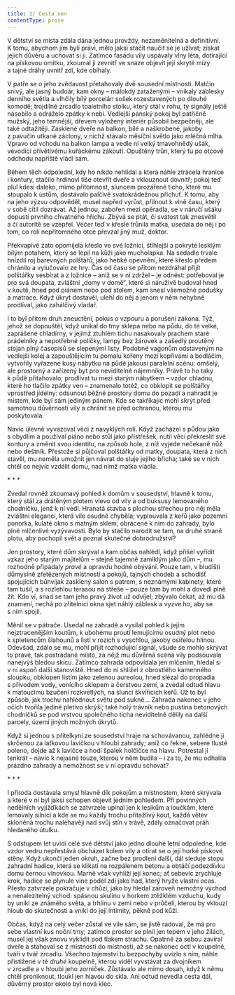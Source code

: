 ```yaml
---
title: 1/ Cesta ven
contentType: prose
---
```


  

V dětství se místa zdála dána jednou provždy, nezaměnitelná a definitivní. K tomu, abychom jim byli právi, mělo jaksi stačit naučit se je užívat; získat jejich důvěru a uchovat si ji. Zatímco fasádu vily uspávaly vlny léta, dotírající na pískovou omítku, zkoumal ji zevnitř ve snaze objevit její skryté mízy a tajné dráhy uvnitř zdí, kde obíhaly.

V patře se o jeho zvědavost přetahovaly dvě sousední místnosti. Matčin snivý, ale jasný budoár, kam okny – málokdy zataženými – vnikaly záblesky denního světla a vlhčily bílý porcelán sošek rozestavených po dlouhé komodě; trojdílné zrcadlo toaletního stolku, který stál v rohu, ty signály ještě násobilo a odráželo zpátky k nebi. Vedlejší pánský pokoj byl patřičně mužský, jeho temnější, dřevem vyložený interiér působil bezpečněji, ale také odtažitěji. Zasklené dveře na balkon, bílé a naškrobené, jakoby z pavučin utkané záclony, v nichž stávalo měsíční světlo jako mléčná mlha. Vpravo od vchodu na balkon lampa a vedle ní velký tmavohnědý ušák, vévodící přívětivému kuřáckému zákoutí. Opuštěný trůn, který tu po otcově odchodu napříště vládl sám.

Během těch odpolední, kdy ho nikdo nehlídal a která náhle ztrácela hranice i kontury, stačilo hrdinovi tiše otevřít dveře a vklouznout dovnitř; pokoj teď plul kdesi daleko, mimo přítomnost, sluncem prozářené ticho, které mu stoupalo k ústům, dostávalo palčivě svatokrádežnou příchuť. K tomu, aby na jeho výzvu odpověděl, musel napřed vyrůst, přilnout k vlně času, který v sobě cítil dozrávat. Až jednou, zabořen mezi opěradla, se v náručí ušáku dopustí prvního chvatného hříchu. Zbývá se ptát, čí svátost tak znesvětil a čí autoritě se vzepřel. Večer teď v křesle trůnila matka, usedala do něj i po tom, co roli nepřítomného otce převzal jiný muž, doktor.

Překvapivě zato opomíjela křeslo ve své ložnici, štíhlejší a pokryté lesklým bílým potahem, který se lepil na kůži jako mucholapka. Na sedadle trvale hnízdil roj barevných polštářů, jako hebké opevnění, které křeslo předem chránilo a vylučovalo ze hry. Čas od času se přitom nezdráhal přijít polštářky sesbírat a z ložnice – aniž se v ní zdržel – je odnést: potřeboval je pro svá doupata, zvláštní „domy v domě“, které si náruživě budoval hned v koutě, hned pod piánem nebo pod stolem, kam snesl všemožné podušky a matrace. Když úkryt dostavěl, ulehl do něj a jenom v něm nehybně prodlíval, jako zahálčivý vladař.

I to byl přitom druh zneuctění, pokus o vzpouru a porušení zákona. Týž, jehož se dopouštěl, když unikal do tmy sklepa nebo na půdu, do té velké, zaprášené chladírny, v jejímž ztuhlém tichu nasakovaly prachem staré prádelníky a nepotřebné poličky, lampy bez žárovek a zašedlý proutěný stojan plný časopisů se slepenými listy. Podobné vagonům odstaveným na vedlejší kolej a zapouštějícím tu pomalu kořeny mezi kopřivami a bodláčím, vytvořily vyřazené kusy nábytku na půdě jakousi paralelní scénu: omšelý, ale prostorný a zařízený byt pro neviditelné nájemníky. Právě to ho taky k půdě přitahovalo; prodlívat tu mezi starým nábytkem – vzdor chladnu, které ho tlačilo zpátky ven – znamenalo totéž, co obklopit se polštářky vprostřed jídelny: odsunout běžné prostory domu do pozadí a nahradit je místem, kde byl sám jediným pánem. Kde se takříkajíc mohl skrýt před samotnou důvěrností vily a chránit se před ochranou, kterou mu poskytovala.

Navíc úlevně vyvazoval věci z navyklých rolí. Když zacházel s půdou jako s obydlím a používal piáno nebo stůl jako přístřešek, nutil věci překreslit své kontury a změnit svou identitu, na způsob hole, z níž vyjede nečekaně nůž nebo deštník. Přestože si půjčoval polštářky od matky, doupata, která z nich stavěl, mu neměla umožnit jen návrat do sluje jejího břicha; také se v nich chtěl co nejvíc vzdálit domu, nad nímž matka vládla.

\* \* \*

  

Zvedal rovněž zkoumavý pohled k domům v sousedství, hlavně k tomu, který stál za drátěným plotem vlevo od vily a od buksusy lemovaného chodníčku, jenž k ní vedl. Hranatá stavba s plochou střechou pro něj měla zvláštní eleganci, která vile osudně chyběla; vyplouvala z keřů jako pozemní ponorka, kulaté okno s matným sklem, obrácené k nim do zahrady, bylo plné mlčenlivé vyzývavosti. Bylo by stačilo narodit se tam, na druhé straně plotu, aby pochopil svět a poznal skutečné dobrodružství?

Jen prostory, které dům skrýval a kam občas nahlédl, když přišel vyřídit vzkaz jeho starým majitelům – stejně tajemně zamlklým jako dům –, mu rozhodně připadaly _pravé_ a opravdu hodné obývání. Pouze tam, v bludišti důmyslně zřetězených místností a pokojů, tajných chodeb a schodišť spojujících bůhvíjak zasklený salon s patrem, s neznámými kabinety, které tam tušil, a s rozlehlou terasou na střeše – pouze tam by mohl a dovedl plně žít. Kdo ví, snad se tam jeho pravý život už odvíjel; zbývalo čekat, až mu dá znamení, nechá po zřítelnici okna sjet náhlý záblesk a vyzve ho, aby se s ním spojil.

Měnil se v pátrače. Usedal na zahradě a vysílal pohled k jejím nejztracenějším koutům, k ubohému proutí lemujícímu osudný plot nebo k spletencům šlahounů a listí v rozích s vyschlou, jakoby osiřelou hlínou. Odevšad, zdálo se mu, mohl přijít rozhodující signál, všude se mohlo skrývat to pravé, tak postrádané místo, za nějž mu důvěrná scéna vily podsouvala nanejvýš bledou skicu. Zatímco zahrada odpovídala jen mlčením, hledal si v ní aspoň další stanoviště. Hned do ní shlížel z obrostlého kamenného sloupku, obklopen listím jako zelenou aureolou, hned slézal do propadla s přívodem vody, vonícího sklepem a čerstvou zemí, a zvedal odtud hlavu k matoucímu bzučení rozkvetlých, na slunci škvířících keřů. Už to byl způsob, jak trochu nahlédnout světu pod sukně… Zahrada nakonec v jeho očích tvořila jediné pletivo skrýší; také holý trávník nebo pustina betonových chodníčků se pod vrstvou společného ticha neviditelně dělily na další parcely, území jiných možných úkrytů.

Když si jednou s přítelkyní ze sousedství hraje na schovávanou, zahlédne ji skrčenou za laťkovou lavičkou v hloubi zahrady; aniž co řekne, sebere tlusté poleno, dojde až k lavičce a hodí špalek holčičce na hlavu. Potrestal ji tenkrát – navíc k nejasné touze, kterou v něm budila – i za to, že mu odhalila prázdno zahrady a nemožnost se v ní opravdu schovat?

\* \* \*

  

I příroda dostávala smysl hlavně dík pokojům a místnostem, které skrývala a které v ní byl jaksi schopen objevit jedním pohledem. Při povinných nedělních vyjížďkách se zatvrzele upínal jen k lesíkům a loučkám, které lemovaly silnici a kde se mu každý trochu přitažlivý kout, každá větev skloněná trochu naléhavěji nad svůj stín v trávě, zdály označovat práh hledaného útulku.

S odstupem let uvidí celé své dětství jako jedno dlouhé letní odpoledne, kde vzdor vedru nepřestává obcházet kolem vily a otírat se o její horké pískové stěny. Když ukončí jeden okruh, začne bez prodlení další, dál sleduje stopu zahradní hadice, která se klikatí na rozpáleném betonu a obtáčí podezdívku domu černou vlnovkou. Marně však vyhlíží její konec; ať sebevíc zrychluje krok, hadice se plynule vine podél zdí jako had, který hryže vlastní ocas. Přesto zatvrzele pokračuje v chůzi, jako by hledal zároveň nemožný východ a nenalezitelný vchod: spásnou skulinu v horkem ztěžklém vzduchu, kudy by unikl ze známého světa, a trhlinu v zemi nebo v průčelí, kterou by vklouzl hloub do skutečnosti a vnikl do její intimity, pěkně pod kůži.

Občas, když na celý večer zůstal ve vile sám, se jistě radoval, že má pro sebe vlastní kus noční tmy; zatímco prostor se plnil jen tepem v jeho žilách, musel jej však znovu vyklidit pod tlakem strachu. Opatrně za sebou zavíral dveře a stahoval se z místnosti do místnosti, až se nakonec octl v koupelně, tváří v tvář zrcadlu. Všechno tajemství tu bezpochyby uvízlo s ním, náhle přistižené v té _druhé_ koupelně, kterou viděl vyvstávat za dvojníkem v zrcadle a v hloubi jeho zorniček. Zůstávalo ale mimo dosah, když k němu chtěl proniknout, tloukl jen hlavou do skla. Ani odtud nevedla cesta dál, důvěrný prostor okolo byl nová klec.
